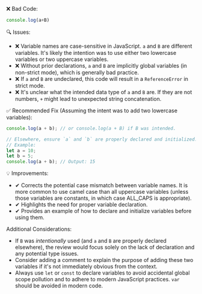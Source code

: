 ❌ Bad Code:
```javascript
console.log(a+B)
```

🔍 Issues:
*   ❌ Variable names are case-sensitive in JavaScript. `a` and `B` are different variables. It's likely the intention was to use either two lowercase variables or two uppercase variables.
*   ❌ Without prior declarations, `a` and `B` are implicitly global variables (in non-strict mode), which is generally bad practice.
*   ❌ If `a` and `B` are undeclared, this code will result in a `ReferenceError` in strict mode.
*   ❌ It's unclear what the intended data type of `a` and `B` are. If they are not numbers, `+` might lead to unexpected string concatenation.

✅ Recommended Fix (Assuming the intent was to add two lowercase variables):

```javascript
console.log(a + b); // or console.log(a + B) if B was intended.

// Elsewhere, ensure `a` and `b` are properly declared and initialized.
// Example:
let a = 10;
let b = 5;
console.log(a + b); // Output: 15
```

💡 Improvements:

*   ✔ Corrects the potential case mismatch between variable names.  It is more common to use camel case than all uppercase variables (unless those variables are constants, in which case ALL_CAPS is appropriate).
*   ✔ Highlights the need for proper variable declaration.
*   ✔ Provides an example of how to declare and initialize variables before using them.

Additional Considerations:

*   If `B` was *intentionally* used (and `a` and `B` are properly declared elsewhere), the review would focus solely on the lack of declaration and any potential type issues.
*   Consider adding a comment to explain the purpose of adding these two variables if it's not immediately obvious from the context.
*   Always use `let` or `const` to declare variables to avoid accidental global scope pollution and to adhere to modern JavaScript practices.  `var` should be avoided in modern code.
